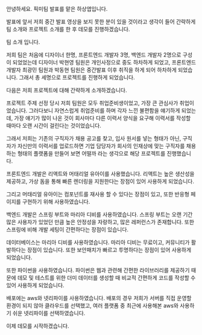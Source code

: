 안녕하세요. 픽미팀 발표를 맡은 하상엽입니다.

발표에 앞서 저희 중간 발표 영상을 보지 못한 분이 있을 것이라고 생각이 들어 간략하게 팀 소개와 프로젝트 소개를 한 후 데모를 진행하겠습니다.

팀 소개 입니다.

저희 팀은 처음에 디자이너 한명, 프론트엔드 개발자 3명, 백엔드 개발자 2명으로 구성이 되었었는데 디자이너 박현영 팀원은 개인사정으로 중도 하차하게 되었고, 프론트엔드 개발자 최광민 팀원과 박동현 팀원은 중간발표 이후 취직을 하게 되어 하차하게 되었습니다. 그래서 총 세명으로 프로젝트를 진행하게 되었습니다.

다음은 저희 프로젝트에 대해 간략하게 소개하겠습니다.

프로젝트 주제 선정 당시 저희 팀원은 모두 취업준비생이었고, 가장 큰 관심사가 취업이었습니다. 그러다보니 자연스럽게 취업준비를 하며 각자 느낀 불편함을 얘기하게 되었는데, 가장 얘기가 많이 나온 것이 회사마다 다른 이력서 양식을 요구해 이력서를 작성할 때마다 오랜 시간이 걸린다는 것이었습니다. 

그래서 저희는 기존의 구직자가 채용 공고를 찾고, 입사 원서를 넣는 형태가 아닌, 구직자가 자신만의 이력서를 업로드하면 기업 담당자가 회사의 인재상에 맞는 구직자를 채용하는 형태의 플랫폼을 만들어 보면 어떨까 라는 생각으로 해당 프로젝트를 진행했습니다.

프론트엔드 개발은 리액트와 머태리얼 유아이를 사용했습니다. 리액트는 높은 생산성을 제공하고, 가상 돔을 통해 빠른 렌더링을 지원한다는 장점이 있어 사용하게 되었습니다.

그리고 머태리얼 유아이는 컴포넌트를 재사용 할 수 있다는 장점이 있고, 또한 반응형 페이지를 구현하기 위해 사용하였습니다.

백엔드 개발은 스프링 부트와 마리아 디비를 사용하였습니다. 스프링 부트는 오랜 기간 많은 사용자가 있었던 만큼 높은 안정성을 자랑하고, 많은 레퍼런스가 존재합니다. 또한 스프링에 비해 개발 세팅이 간편하다는 장점이 있습니다.

데이터베이스는 마리아 디비를 사용하였습니다. 마리아 디비는 무료이고, 커뮤니티가 활발하다는 장점이 있습니다. 또한 보안패치가 빠르고 투명하다는 장점이 있어 사용하게 되었습니다.

또한 파이썬을 사용하였습니다. 파이썬은 웹과 관련해 간편한 라이브러리를 제공하기 때문에 데모 및 테스트를 위한 더미 데이터를 생성할 때 비교적 간편하게 코드를 작성할 수 있어 사용하게 되었습니다.

배포에는 aws와 넷리파이를 사용하였습니다. 배포의 경우 저희가 서버를 직접 운영할 환경이 되지 않아 클라우드를 선택했고, 여러 플랫폼 중 최근에 사용해본 aws와 사용하기 쉬운 넷리파이를 선택하였습니다.

이제 데모를 시작하겠습니다.